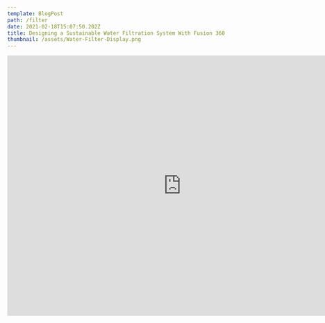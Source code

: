 ```yaml
---
template: BlogPost
path: /filter
date: 2021-02-18T15:07:50.202Z
title: Designing a Sustainable Water Filtration System With Fusion 360
thumbnail: /assets/Water-Filter-Display.png
---
```

<center>

<iframe src="https://ithaca27.autodesk360.com/shares/public/SH56a43QTfd62c1cd968ca112a14e5b722e1?mode=embed" width="800" height="600" allowfullscreen="false" webkitallowfullscreen="true" mozallowfullscreen="true"  frameborder="0"></iframe>

</center>
